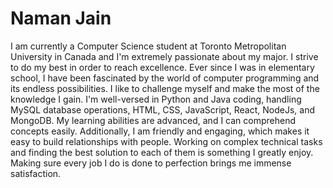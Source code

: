 # Naman Jain

I am currently a Computer Science student at Toronto Metropolitan University in Canada and I'm extremely passionate about my major. I strive to do my best in order to reach excellence. Ever since I was in elementary school, I have been fascinated by the world of computer programming and its endless possibilities. I like to challenge myself and make the most of the knowledge I gain. I'm well-versed in Python and Java coding, handling MySQL database operations, HTML, CSS, JavaScript, React, NodeJs, and MongoDB. My learning abilities are advanced, and I can comprehend concepts easily. Additionally, I am friendly and engaging, which makes it easy to build relationships with people. Working on complex technical tasks and finding the best solution to each of them is something I greatly enjoy. Making sure every job I do is done to perfection brings me immense satisfaction.

